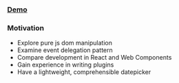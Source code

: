 ### [Demo](https://smuszel.github.io/wc-datepicker/)

### Motivation

* Explore pure js dom manipulation
* Examine event delegation pattern
* Compare development in React and Web Components
* Gain experience in writing plugins
* Have a lightweight, comprehensible datepicker 
